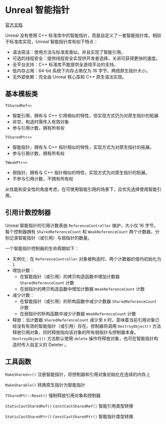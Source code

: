 # Unreal 智能指针

[官方文档](https://docs.unrealengine.com/5.0/zh-CN/smart-pointers-in-unreal-engine/)

Unreal 没有使用 C++ 标准库中的智能指针，而是自定义了一套智能指针库。相较于标准库实现，Unreal 智能指针库有如下特点：

- 语法简洁：使用方法与标准库类似，并且实现了智能引用。
- 可选的线程安全：提供线程安全实现供开发者选择，关闭可获得更快的速度。
- 全平台支持：C++ 标准库不能提供全游戏平台的支持。
- 低内存占用：64-bit 系统下内存占用仅为 16 字节，两倍原生指针大小。
- 无外部依赖：完全由 Unreal 核心库和 C++ 原生语法实现。

## 基本模板类

`TSharedRef<>`

- 智能引用，拥有与 C++ 引用相似的特性，但实现方式仍为对原生指针的拓展
- 非空，构造时需传入有效对象
- 参与引用计数，拥有所有权

`TSharedPtr<>`

- 智能指针，拥有与 C++ 指针相似的特性，实现方式为对原生指针的拓展。
- 参与引用计数，拥有所有权

`TWeakPtr<>`

- 弱指针，拥有与 C++ 指针相似的特性，实现方式为对原生指针的拓展。
- 不参与引用计数，不拥有所有权

从性能和安全性的角度考虑，在可使用智能引用的场景下，应优先选择使用智能引用。

## 引用计数控制器

Unreal 智能指针的引用计数表由 `ReferenceController` 维护，大小仅 16 字节。每个控制器拥有 `SharedReferenceCount` 和 `WeakReferenceCount` 两个计数器，分别记录智能指针（或引用）与弱指针的数量。

一个智能指针控制器的生命周期如下：

- 实例化：在 `ReferenceController` 对象被构造时，两个计数器的值均初始化为 `1`
- 增加计数：
  - 在智能指针（或引用）的拷贝构造函数中增加计数器 `SharedReferenceCount` 计数
  - 在弱指针的拷贝构造函数中增加计数器 `WeakReferenceCount` 计数
- 减少计数：
  - 在智能指针（或引用）的析构函数中减少计数器 `SharedReferenceCount` 计数
  - 在弱指针的析构函数中减少计数器 `WeakReferenceCount` 计数
- 释放：当计数器 `SharedReferenceCount` 减少至 `0` 时，意味着当前引用对象已经没有有效的智能指针（或引用）存在。控制器将调用 `DestroyObject()` 方法释放引用对象，同时释放指向该对象的所有弱指针与控制器本身。`DestroyObject()` 方法默认使用 `delete` 操作符释放对象，也可在智能指针构造时传入自定义的 Deleter 。

## 工具函数

`MakeShared<>()` 注册智能指针，将控制器和引用对象初始化在连续的内存上

`MakeSharable()` 转换原生指针为智能指针

`TSharedPtr::Reset()` 强制释放引用对象和控制器

`StaticCastSharedRef()` `ConstCastSharedRef()` 智能引用类型转换

`StaticCastSharedPtr()` `ConstCastSharedPtr()` 智能指针类型转换
